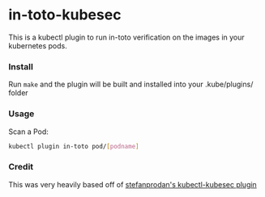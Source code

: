 # in-toto-kubesec

This is a kubectl plugin to run in-toto verification on the images in your
kubernetes pods.

### Install

Run `make` and the plugin will be built and installed  into your .kube/plugins/
folder

### Usage

Scan a Pod:

```bash
kubectl plugin in-toto pod/[podname]
```

### Credit

This was very heavily based off of [stefanprodan's kubectl-kubesec plugin](https://github.com/stefanprodan/kubectl-in-toto)
